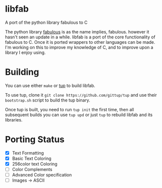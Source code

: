 libfab
======

A port of the python library fabulous to C

The python library [fabulous](https://github.com/jart/fabulous) is as the name implies, fabulous.
however it hasn't seen an update in a while. libfab is a port of the core functionality of fabulous to C.
Once it is ported wrappers to other languages can be made. I'm working on this to improve my knowledge of C,
and to improve upon a library I enjoy using.

Building
========

You can use either `make` or [tup](https://github.com/gittup/tup) to build
libfab.

To use tup, clone it `git clone https://github.com/gittup/tup` and use
their `bootstrap.sh` script to build the tup binary.

Once tup is built, you need to run `tup init` the first time, then all
subsequent builds you can use `tup upd` or just `tup` to rebuild libfab and its
libraries.

Porting Status
==============
- [x] Text Formatting
- [x] Basic Text Coloring
- [x] 256color text Coloring
- [ ] Color Complements
- [ ] Advanced Color specification
- [ ] Images -> ASCII
